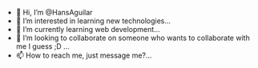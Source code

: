 - 👋 Hi, I’m @HansAguilar
- 👀 I’m interested in learning new technologies...
- 🌱 I’m currently learning web development...
- 💞️ I’m looking to collaborate on someone who wants to collaborate with me I guess ;D ...
- 📫 How to reach me, just message me?...

<!---
HansAguilar/HansAguilar is a ✨ special ✨ repository because its `README.md` (this file) appears on your GitHub profile.
You can click the Preview link to take a look at your changes.
--->
